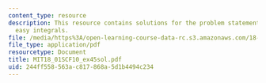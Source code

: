 ```yaml
---
content_type: resource
description: This resource contains solutions for the problem statements related to
  easy integrals.
file: /media/https%3A/open-learning-course-data-rc.s3.amazonaws.com/18-01sc-single-variable-calculus-fall-2010/244ff558563ac817868a5d1b4494c234_MIT18_01SCF10_ex45sol.pdf
file_type: application/pdf
resourcetype: Document
title: MIT18_01SCF10_ex45sol.pdf
uid: 244ff558-563a-c817-868a-5d1b4494c234
---
```

